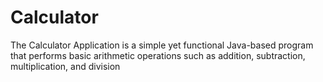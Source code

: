 # Calculator
The Calculator Application is a simple yet functional Java-based program that performs basic arithmetic operations such as addition, subtraction, multiplication, and division
